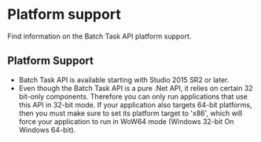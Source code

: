 Platform support
=====
Find information on the Batch Task API platform support.

Platform Support
-----

* Batch Task API is available starting with Studio 2015 SR2 or later.
* Even though the Batch Task API is a pure .Net API, it relies on certain 32 bit-only components. Therefore you can only run applications that use this API in 32-bit mode. If your application also targets 64-bit platforms, then you must make sure to set its platform target to 'x86', which will force your application to run in WoW64 mode (Windows 32-bit On Windows 64-bit).